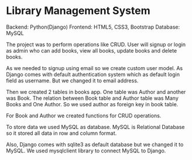 # Library Management System


Backend: Python(Django) Frontend: HTML5, CSS3, Bootstrap Database: MySQL

The project was to perform operations like CRUD. User will signup or login as admin who can add books, view all books, update books and delete books.

As we needed to signup using email so we create custom user model. As Django comes with default authentication system which as default login field as username. But we changed it to email address.

Then we created 2 tables in books app. One table was Author and another was Book. The relation between Book table and Author table was Many Books and One Author. So we used author as foreign key in book table.

For Book and Author we created functions for CRUD operations.

To store data we used MySQL as database. MySQL is Relational Database so it stored all data in row and column format.

Also, Django comes with sqlite3 as default database but we changed it to MySQL. We used mysqlclient library to connect MySQL to Django.
